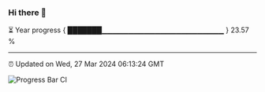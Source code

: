 ### Hi there 👋

⏳ Year progress { ███████▁▁▁▁▁▁▁▁▁▁▁▁▁▁▁▁▁▁▁▁▁▁▁ } 23.57 %

---

⏰ Updated on Wed, 27 Mar 2024 06:13:24 GMT

![Progress Bar CI](https://github.com/liununu/liununu/workflows/Progress%20Bar%20CI/badge.svg)
